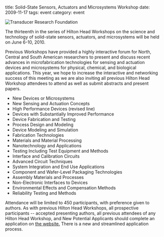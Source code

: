 title: Solid-State Sensors, Actuators and Microsystems Workshop
date: 2009-11-17 
tags: event
category: event

![Transducer Research Foundation](/4m-association/images/trflogo.gif)  

The thirteenth in the series of Hilton Head Workshops on the science and technology of solid-state sensors, actuators, and microsystems will be held on June 6-10, 2010.
<!--break-->
Previous Workshops have provided a highly interactive forum for North, Central and South American researchers to present and discuss recent advances in microfabrication technologies for sensing and actuation devices and microsystems for physical, chemical, and biological applications. This year, we hope to increase the interactive and networking success of this meeting as we are also inviting all previous Hilton Head Workshop attendees to attend as well as submit abstracts and present papers.

* New Devices or Microsystems
* New Sensing and Actuation Concepts
* High Performance Devices (revised line)
* Devices with Substantially Improved Performance
* Device Fabrication and Testing
* Process Design and Modeling
* Device Modeling and Simulation
* Fabrication Technologies
* Materials and Material Processing
* Nanotechnology and Applications
* Testing Including Test Equipment and Methods
* Interface and Calibration Circuits
* Advanced Circuit Techniques
* System Integration and End Use Applications
* Component and Wafer-Level Packaging Technologies
* Assembly Materials and Processes
* Non-Electronic Interfaces to Devices
* Environmental Effects and Compensation Methods
* Reliability Testing and Methods

Attendance will be limited to 450 participants, with preference given to authors. As with previous Hilton Head Workshops, all prospective participants -- accepted presenting authors, all previous attendees of any Hilton Head Workshop, and New Potential Applicants should complete an application on [the website.](http://www.hh2010.org/) There is a new and streamlined application process.